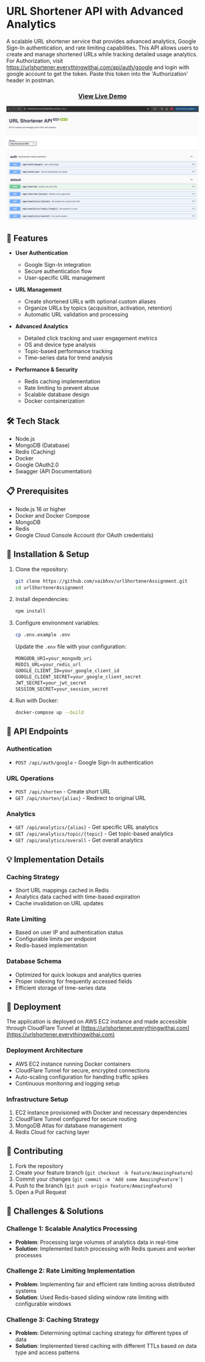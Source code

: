 # URL Shortener API with Advanced Analytics

A scalable URL shortener service that provides advanced analytics, Google Sign-In authentication, and rate limiting capabilities. This API allows users to create and manage shortened URLs while tracking detailed usage analytics.
<br>
For Authorization, visit https://urlshortener.everythingwithai.com/api/auth/google and login with google account to get the token. Paste this token into the 'Authorization' header in postman.

<div align="center">
  <h3>
    <a href="https://urlshortener.everythingwithai.com">
      View Live Demo
    </a>

    
  </h3>
  <img src="screenshot.png" alt="Swagger UI Documentation" />
</div>

## 🚀 Features

- **User Authentication**
  - Google Sign-In integration
  - Secure authentication flow
  - User-specific URL management

- **URL Management**
  - Create shortened URLs with optional custom aliases
  - Organize URLs by topics (acquisition, activation, retention)
  - Automatic URL validation and processing

- **Advanced Analytics**
  - Detailed click tracking and user engagement metrics
  - OS and device type analysis
  - Topic-based performance tracking
  - Time-series data for trend analysis

- **Performance & Security**
  - Redis caching implementation
  - Rate limiting to prevent abuse
  - Scalable database design
  - Docker containerization

## 🛠️ Tech Stack

- Node.js
- MongoDB (Database)
- Redis (Caching)
- Docker
- Google OAuth2.0
- Swagger (API Documentation)

## 📋 Prerequisites

- Node.js 16 or higher
- Docker and Docker Compose
- MongoDB
- Redis
- Google Cloud Console Account (for OAuth credentials)

## 🔧 Installation & Setup

1. Clone the repository:
   ```bash
   git clone https://github.com/vaibhxv/urlShortenerAssignment.git
   cd urlShortenerAssignment
   ```

2. Install dependencies:
   ```bash
   npm install
   ```

3. Configure environment variables:
   ```bash
   cp .env.example .env
   ```
   Update the `.env` file with your configuration:
   ```
   MONGODB_URI=your_mongodb_uri
   REDIS_URL=your_redis_url
   GOOGLE_CLIENT_ID=your_google_client_id
   GOOGLE_CLIENT_SECRET=your_google_client_secret
   JWT_SECRET=your_jwt_secret
   SESSION_SECRET=your_session_secret
   ```

4. Run with Docker:
   ```bash
   docker-compose up --build
   ```

## 🔌 API Endpoints

### Authentication
- `POST /api/auth/google` - Google Sign-In authentication

### URL Operations
- `POST /api/shorten` - Create short URL
- `GET /api/shorten/{alias}` - Redirect to original URL

### Analytics
- `GET /api/analytics/{alias}` - Get specific URL analytics
- `GET /api/analytics/topic/{topic}` - Get topic-based analytics
- `GET /api/analytics/overall` - Get overall analytics

## 💡 Implementation Details

### Caching Strategy
- Short URL mappings cached in Redis
- Analytics data cached with time-based expiration
- Cache invalidation on URL updates

### Rate Limiting
- Based on user IP and authentication status
- Configurable limits per endpoint
- Redis-based implementation

### Database Schema
- Optimized for quick lookups and analytics queries
- Proper indexing for frequently accessed fields
- Efficient storage of time-series data

## 🚀 Deployment

The application is deployed on AWS EC2 instance and made accessible through CloudFlare Tunnel at [https://urlshortener.everythingwithai.com](https://urlshortener.everythingwithai.com)

### Deployment Architecture
- AWS EC2 instance running Docker containers
- CloudFlare Tunnel for secure, encrypted connections
- Auto-scaling configuration for handling traffic spikes
- Continuous monitoring and logging setup

### Infrastructure Setup
1. EC2 instance provisioned with Docker and necessary dependencies
2. CloudFlare Tunnel configured for secure routing
3. MongoDB Atlas for database management
4. Redis Cloud for caching layer

## 🤝 Contributing

1. Fork the repository
2. Create your feature branch (`git checkout -b feature/AmazingFeature`)
3. Commit your changes (`git commit -m 'Add some AmazingFeature'`)
4. Push to the branch (`git push origin feature/AmazingFeature`)
5. Open a Pull Request

## 🎯 Challenges & Solutions

### Challenge 1: Scalable Analytics Processing
- **Problem**: Processing large volumes of analytics data in real-time
- **Solution**: Implemented batch processing with Redis queues and worker processes

### Challenge 2: Rate Limiting Implementation
- **Problem**: Implementing fair and efficient rate limiting across distributed systems
- **Solution**: Used Redis-based sliding window rate limiting with configurable windows

### Challenge 3: Caching Strategy
- **Problem**: Determining optimal caching strategy for different types of data
- **Solution**: Implemented tiered caching with different TTLs based on data type and access patterns

